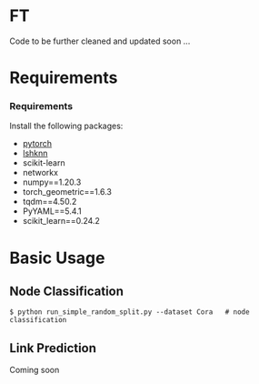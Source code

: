# FT
Code to be further cleaned and updated soon ...
# Requirements
### Requirements
Install the following packages:

- [pytorch](https://pytorch.org/get-started/locally/)
- [lshknn](https://github.com/iosonofabio/lshknn)
- scikit-learn
- networkx
- numpy==1.20.3
- torch_geometric==1.6.3
- tqdm==4.50.2
- PyYAML==5.4.1
- scikit_learn==0.24.2
# Basic Usage

## Node Classification
```
$ python run_simple_random_split.py --dataset Cora   # node classification
```

## Link Prediction
Coming soon